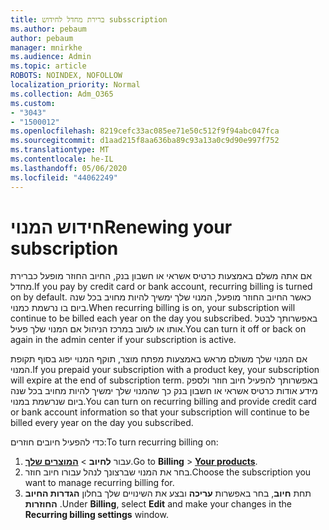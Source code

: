 ```yaml
---
title: ברירת מחדל לחידוש subsscription
ms.author: pebaum
author: pebaum
manager: mnirkhe
ms.audience: Admin
ms.topic: article
ROBOTS: NOINDEX, NOFOLLOW
localization_priority: Normal
ms.collection: Adm_O365
ms.custom:
- "3043"
- "1500012"
ms.openlocfilehash: 8219cefc33ac085ee71e50c512f9f94abc047fca
ms.sourcegitcommit: d1aad215f8aa636ba89c93a13a0c9d90e997f752
ms.translationtype: MT
ms.contentlocale: he-IL
ms.lasthandoff: 05/06/2020
ms.locfileid: "44062249"
---
```

# <a name="renewing-your-subscription"></a><span data-ttu-id="a0035-102">חידוש המנוי</span><span class="sxs-lookup"><span data-stu-id="a0035-102">Renewing your subscription</span></span>

<span data-ttu-id="a0035-103">אם אתה משלם באמצעות כרטיס אשראי או חשבון בנק, החיוב החוזר מופעל כברירת מחדל.</span><span class="sxs-lookup"><span data-stu-id="a0035-103">If you pay by credit card or bank account, recurring billing is turned on by default.</span></span> <span data-ttu-id="a0035-104">כאשר החיוב החוזר מופעל, המנוי שלך ימשיך להיות מחויב בכל שנה ביום בו נרשמת כמנוי.</span><span class="sxs-lookup"><span data-stu-id="a0035-104">When recurring billing is on, your subscription will continue to be billed each year on the day you subscribed.</span></span> <span data-ttu-id="a0035-105">באפשרותך לבטל אותו או לשוב במרכז הניהול אם המנוי שלך פעיל.</span><span class="sxs-lookup"><span data-stu-id="a0035-105">You can turn it off or back on again in the admin center if your subscription is active.</span></span>

<span data-ttu-id="a0035-106">אם המנוי שלך משולם מראש באמצעות מפתח מוצר, תוקף המנוי יפוג בסוף תקופת המנוי.</span><span class="sxs-lookup"><span data-stu-id="a0035-106">If you prepaid your subscription with a product key, your subscription will expire at the end of subscription term.</span></span> <span data-ttu-id="a0035-107">באפשרותך להפעיל חיוב חוזר ולספק מידע אודות כרטיס אשראי או חשבון בנק כך שהמנוי שלך ימשיך להיות מחויב בכל שנה ביום שנרשמת במנוי.</span><span class="sxs-lookup"><span data-stu-id="a0035-107">You can turn on recurring billing and provide credit card or bank account information so that your subscription will continue to be billed every year on the day you subscribed.</span></span>

<span data-ttu-id="a0035-108">כדי להפעיל חיובים חוזרים:</span><span class="sxs-lookup"><span data-stu-id="a0035-108">To turn recurring billing on:</span></span> 

1. <span data-ttu-id="a0035-109">עבור **לחיוב** > **[המוצרים שלך](https://go.microsoft.com/fwlink/p/?linkid=842054)**.</span><span class="sxs-lookup"><span data-stu-id="a0035-109">Go to **Billing** > **[Your products](https://go.microsoft.com/fwlink/p/?linkid=842054)**.</span></span>
2. <span data-ttu-id="a0035-110">בחר את המנוי שברצונך לנהל עבורו חיוב חוזר.</span><span class="sxs-lookup"><span data-stu-id="a0035-110">Choose the subscription you want to manage recurring billing for.</span></span>
3. <span data-ttu-id="a0035-111">תחת **חיוב**, בחר באפשרות **עריכה** ובצע את השינויים שלך בחלון **הגדרות החיוב החוזרות** .</span><span class="sxs-lookup"><span data-stu-id="a0035-111">Under **Billing**, select **Edit** and make your changes in the **Recurring billing settings** window.</span></span> 